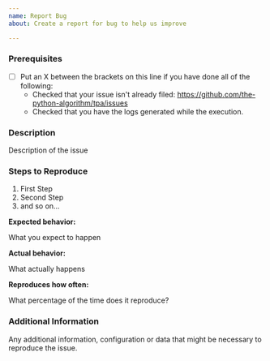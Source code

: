 ```yaml
---
name: Report Bug
about: Create a report for bug to help us improve

---
```


<!--

Have you read TPA's Code of Conduct? By filing an Issue, you are expected to comply with it, including treating everyone with respect: https://github.com/the-python-algorithm/tpa/blob/dev/CODE_OF_CONDUCT.md

-->

### Prerequisites

* [ ] Put an X between the brackets on this line if you have done all of the following:
    * Checked that your issue isn't already filed: <https://github.com/the-python-algorithm/tpa/issues>
    * Checked that you have the logs generated while the execution.

### Description

Description of the issue 

### Steps to Reproduce

1. First Step 
2. Second Step
3. and so on…

**Expected behavior:**

What you expect to happen

**Actual behavior:**

What actually happens

**Reproduces how often:**

What percentage of the time does it reproduce?

### Additional Information

Any additional information, configuration or data that might be necessary to reproduce the issue.
